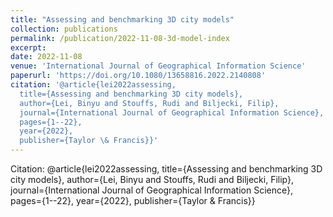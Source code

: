 ```yaml
---
title: "Assessing and benchmarking 3D city models"
collection: publications
permalink: /publication/2022-11-08-3d-model-index
excerpt: 
date: 2022-11-08
venue: 'International Journal of Geographical Information Science'
paperurl: 'https://doi.org/10.1080/13658816.2022.2140808'
citation: '@article{lei2022assessing,
  title={Assessing and benchmarking 3D city models},
  author={Lei, Binyu and Stouffs, Rudi and Biljecki, Filip},
  journal={International Journal of Geographical Information Science},
  pages={1--22},
  year={2022},
  publisher={Taylor \& Francis}}'
---
```



Citation: @article{lei2022assessing,
  title={Assessing and benchmarking 3D city models},
  author={Lei, Binyu and Stouffs, Rudi and Biljecki, Filip},
  journal={International Journal of Geographical Information Science},
  pages={1--22},
  year={2022},
  publisher={Taylor \& Francis}}
